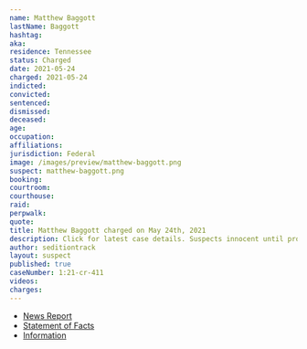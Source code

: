 ```yaml
---
name: Matthew Baggott
lastName: Baggott
hashtag:
aka:
residence: Tennessee
status: Charged
date: 2021-05-24
charged: 2021-05-24
indicted:
convicted: 
sentenced: 
dismissed: 
deceased:
age:
occupation:
affiliations:
jurisdiction: Federal
image: /images/preview/matthew-baggott.png
suspect: matthew-baggott.png
booking:
courtroom:
courthouse:
raid:
perpwalk:
quote:
title: Matthew Baggott charged on May 24th, 2021
description: Click for latest case details. Suspects innocent until proven guilty.
author: seditiontrack
layout: suspect
published: true
caseNumber: 1:21-cr-411
videos:
charges:
---
```

- [News Report](https://www.wsmv.com/news/two-middle-tennessee-residents-arrested-for-role-in-us-capitol-riot/article_8f4af518-c4c0-11eb-be8e-af86539b82fc.html)
- [Statement of Facts](https://www.justice.gov/usao-dc/case-multi-defendant/file/1401226/download)
- [Information](https://extremism.gwu.edu/sites/g/files/zaxdzs2191/f/Stewart%20Parks%20and%20Matthew%20Baggott%20Information.pdf)
